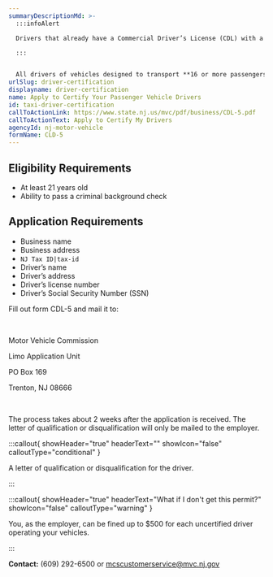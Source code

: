 ```yaml
---
summaryDescriptionMd: >-
  :::infoAlert

  Drivers that already have a Commercial Driver’s License (CDL) with a Passenger "P" endorsement are exempt from this requirement.

  :::


  All drivers of vehicles designed to transport **16 or more passengers,** such as limos, taxis, and rental cars, need to have a letter of certification before they can legally operate company vehicles. It’s the employer’s responsibility to file an application for a driver's certification if the driver doesn't already have one.
urlSlug: driver-certification
displayname: driver-certification
name: Apply to Certify Your Passenger Vehicle Drivers
id: taxi-driver-certification
callToActionLink: https://www.state.nj.us/mvc/pdf/business/CDL-5.pdf
callToActionText: Apply to Certify My Drivers
agencyId: nj-motor-vehicle
formName: CLD-5
---
```


## Eligibility Requirements

- At least 21 years old
- Ability to pass a criminal background check

## Application Requirements

- Business name
- Business address
- `NJ Tax ID|tax-id`
- Driver’s name
- Driver’s address
- Driver’s license number
- Driver’s Social Security Number (SSN)

Fill out form CDL-5 and mail it to:

&nbsp;

Motor Vehicle Commission
&nbsp;

Limo Application Unit
&nbsp;

PO Box 169
&nbsp;

Trenton, NJ 08666

&nbsp;

The process takes about 2 weeks after the application is received. The letter of qualification or disqualification will only be mailed to the employer.

:::callout{ showHeader="true" headerText="" showIcon="false" calloutType="conditional" }

A letter of qualification or disqualification for the driver.

:::

:::callout{ showHeader="true" headerText="What if I don't get this permit?" showIcon="false" calloutType="warning" }

You, as the employer, can be fined up to $500 for each uncertified driver operating your vehicles.

:::

**Contact:** (609) 292-6500 or mcscustomerservice@mvc.nj.gov
